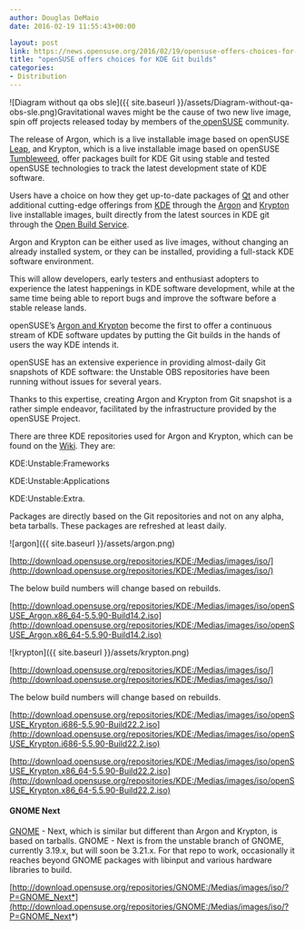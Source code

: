 ```yaml
---
author: Douglas DeMaio
date: 2016-02-19 11:55:43+00:00

layout: post
link: https://news.opensuse.org/2016/02/19/opensuse-offers-choices-for-kde-git-builds/
title: "openSUSE offers choices for KDE Git builds"
categories:
- Distribution
---
```

![Diagram without qa obs sle]({{ site.baseurl }}/assets/Diagram-without-qa-obs-sle.png)Gravitational waves might be the cause of two new live image, spin off projects released today by members of the[ openSUSE](https://www.opensuse.org/) community.

The release of Argon, which is a live installable image based on openSUSE [Leap](https://en.opensuse.org/Portal:42.1), and Krypton, which is a live installable image based on openSUSE [Tumbleweed](https://en.opensuse.org/Portal:Tumbleweed), offer packages built for KDE Git using stable and tested openSUSE technologies to track the latest development state of KDE software.

Users have a choice on how they get up-to-date packages of [Qt](http://www.qt.io/) and other additional cutting-edge offerings from [KDE](https://www.kde.org/) through the [Argon](http://download.opensuse.org/repositories/KDE:/Medias/images/iso/) and [Krypton](http://download.opensuse.org/repositories/KDE:/Medias/images/iso/) live installable images, built directly from the latest sources in KDE git through the [Open Build Service](https://build.opensuse.org/).

Argon and Krypton can be either used as live images, without changing an already installed system, or they can be installed, providing a full-stack KDE software environment.

This will allow developers, early testers and enthusiast adopters to experience the latest happenings in KDE software development, while at the same time being able to report bugs and improve the software before a stable release lands.

openSUSE’s [Argon and Krypton](http://download.opensuse.org/repositories/KDE:/Medias/images/iso/) become the first to offer a continuous stream of KDE software updates by putting the Git builds in the hands of users the way KDE intends it.

openSUSE has an extensive experience in providing almost-daily Git snapshots of KDE software: the Unstable OBS repositories have been running without issues for several years.

Thanks to this expertise, creating Argon and Krypton from Git snapshot is a rather simple endeavor, facilitated by the infrastructure provided by the openSUSE Project.

There are three KDE repositories used for Argon and Krypton, which can be found on the [Wiki](https://en.opensuse.org/SDB:KDE_repositories). They are:

KDE:Unstable:Frameworks

KDE:Unstable:Applications

KDE:Unstable:Extra.

Packages are directly based on the Git repositories and not on any alpha, beta tarballs. These packages are refreshed at least daily.

![argon]({{ site.baseurl }}/assets/argon.png)

[http://download.opensuse.org/repositories/KDE:/Medias/images/iso/](http://download.opensuse.org/repositories/KDE:/Medias/images/iso/)

The below build numbers will change based on rebuilds.

[http://download.opensuse.org/repositories/KDE:/Medias/images/iso/openSUSE_Argon.x86_64-5.5.90-Build14.2.iso](http://download.opensuse.org/repositories/KDE:/Medias/images/iso/openSUSE_Argon.x86_64-5.5.90-Build14.2.iso)



![krypton]({{ site.baseurl }}/assets/krypton.png)

[http://download.opensuse.org/repositories/KDE:/Medias/images/iso/](http://download.opensuse.org/repositories/KDE:/Medias/images/iso/)

The below build numbers will change based on rebuilds.

[http://download.opensuse.org/repositories/KDE:/Medias/images/iso/openSUSE_Krypton.i686-5.5.90-Build22.2.iso](http://download.opensuse.org/repositories/KDE:/Medias/images/iso/openSUSE_Krypton.i686-5.5.90-Build22.2.iso)

[http://download.opensuse.org/repositories/KDE:/Medias/images/iso/openSUSE_Krypton.x86_64-5.5.90-Build22.2.iso](http://download.opensuse.org/repositories/KDE:/Medias/images/iso/openSUSE_Krypton.x86_64-5.5.90-Build22.2.iso)


#### GNOME Next


[GNOME](https://wiki.gnome.org/RoadMap) - Next, which is similar but different than Argon and Krypton, is based on tarballs. GNOME - Next is from the unstable branch of GNOME, currently 3.19.x, but will soon be 3.21.x. For that repo to work, occasionally it reaches beyond GNOME packages with libinput and various hardware libraries to build.

[http://download.opensuse.org/repositories/GNOME:/Medias/images/iso/?P=GNOME_Next*](http://download.opensuse.org/repositories/GNOME:/Medias/images/iso/?P=GNOME_Next*)		
